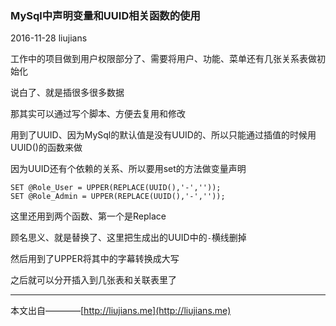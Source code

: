 ### MySql中声明变量和UUID相关函数的使用

2016-11-28 liujians

工作中的项目做到用户权限部分了、需要将用户、功能、菜单还有几张关系表做初始化

说白了、就是插很多很多数据

那其实可以通过写个脚本、方便去复用和修改

用到了UUID、因为MySql的默认值是没有UUID的、所以只能通过插值的时候用UUID()的函数来做

因为UUID还有个依赖的关系、所以要用set的方法做变量声明

	SET @Role_User = UPPER(REPLACE(UUID(),'-',''));
	SET @Role_Admin = UPPER(REPLACE(UUID(),'-',''));

这里还用到两个函数、第一个是Replace

顾名思义、就是替换了、这里把生成出的UUID中的`-`横线删掉

然后用到了UPPER将其中的字幕转换成大写

之后就可以分开插入到几张表和关联表里了

___
本文出自————[http://liujians.me](http://liujians.me)